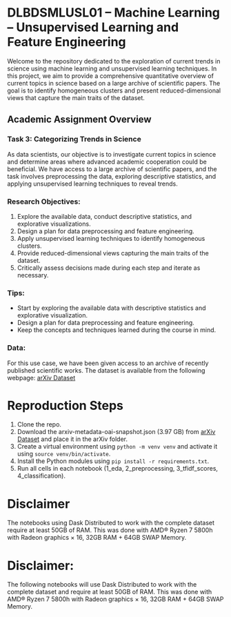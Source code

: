 # DLBDSMLUSL01 – Machine Learning – Unsupervised Learning and Feature Engineering

Welcome to the repository dedicated to the exploration of current trends in science using machine learning and unsupervised learning techniques. In this project, we aim to provide a comprehensive quantitative overview of current topics in science based on a large archive of scientific papers. The goal is to identify homogeneous clusters and present reduced-dimensional views that capture the main traits of the dataset.

## Academic Assignment Overview
### Task 3: Categorizing Trends in Science
As data scientists, our objective is to investigate current topics in science and determine areas where advanced academic cooperation could be beneficial. We have access to a large archive of scientific papers, and the task involves preprocessing the data, exploring descriptive statistics, and applying unsupervised learning techniques to reveal trends.

### Research Objectives:
1. Explore the available data, conduct descriptive statistics, and explorative visualizations.
2. Design a plan for data preprocessing and feature engineering.
3. Apply unsupervised learning techniques to identify homogeneous clusters.
4. Provide reduced-dimensional views capturing the main traits of the dataset.
5. Critically assess decisions made during each step and iterate as necessary.

### Tips:
- Start by exploring the available data with descriptive statistics and explorative visualization.
- Design a plan for data preprocessing and feature engineering.
- Keep the concepts and techniques learned during the course in mind.

### Data:
For this use case, we have been given access to an archive of recently published scientific works. The dataset is available from the following webpage: [arXiv Dataset](https://www.kaggle.com/Cornell-University/arxiv)

# Reproduction Steps
1. Clone the repo.
2. Download the arxiv-metadata-oai-snapshot.json (3.97 GB) from [arXiv Dataset](https://www.kaggle.com/Cornell-University/arxiv) and place it in the arXiv folder.
3. Create a virtual environment using `python -m venv venv` and activate it using `source venv/bin/activate`.
4. Install the Python modules using `pip install -r requirements.txt`.
5. Run all cells in each notebook (1_eda, 2_preprocessing, 3_tfidf_scores, 4_classification).

# Disclaimer
The notebooks using Dask Distributed to work with the complete dataset require at least 50GB of RAM. This was done with AMD® Ryzen 7 5800h with Radeon graphics × 16, 32GB RAM + 64GB SWAP Memory.

# Disclaimer: 
The following notebooks will use Dask Distributed to work with the complete dataset and require at least 50GB of RAM.
This was done with AMD® Ryzen 7 5800h with Radeon graphics × 16, 32GB RAM + 64GB SWAP Memory.

